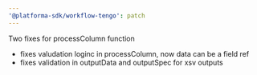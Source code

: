 ```yaml
---
'@platforma-sdk/workflow-tengo': patch
---
```


Two fixes for processColumn function

- fixes valudation loginc in processColumn, now data can be a field ref
- fixes validation in outputData and outputSpec for xsv outputs
